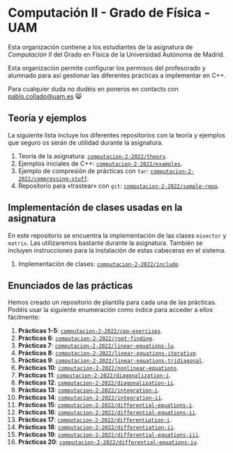 # Computación II - Grado de Física - UAM
Esta organización contiene a los estudiantes de la asignatura de
*Computación II* del Grado en Física de la Universidad Autónoma
de Madrid.

Esta organización permite configurar los permisos del profesorado
y alumnado para así gestionar las diferentes prácticas a implementar
en C++.

Para cualquier duda no dudéis en poneros en contacto con <pablo.collado@uam.es> :smile_cat:

## Teoría y ejemplos
La siguiente lista incluye los diferentes repositorios con la teoría y ejemplos que seguro os
serán de utilidad durante la asignatura.

1. Teoría de la asignatura: [`computacion-2-2022/theory`](https://github.com/computacion-2-2022/theory).
2. Ejemplos iniciales de C++: [`computacion-2-2022/examples`](https://github.com/computacion-2-2022/examples).
3. Ejemplo de compresión de prácticas con `tar`: [`computacion-2-2022/compressing-stuff`](https://github.com/computacion-2-2022/compressing-stuff).
4. Repositorio para «trastear» con `git`: [`computacion-2-2022/sample-repo`](https://github.com/computacion-2-2022/sample-repo).

## Implementación de clases usadas en la asignatura
En este repositorio se encuentra la implementación de las clases `mivector` y `matrix`. Las utilizaremos
bastante durante la asignatura. También se incluyen instrucciones para la instalación de estas cabeceras
en el sistema.

1. Implementación de clases: [`computacion-2-2022/include`](https://github.com/computacion-2-2022/include).

## Enunciados de las prácticas
Hemos creado un repositorio de plantilla para cada una de las prácticas. Podéis usar la siguiente enumeración como
índice para acceder a ellos fácilmente:

1.  **Prácticas 1-5**: [`computacion-2-2022/cpp-exercises`](https://github.com/computacion-2-2022/cpp-exercises).
2.  **Prácticas 6**:   [`computacion-2-2022/root-finding`](https://github.com/computacion-2-2022/root-finding).
3.  **Prácticas 7**:   [`computacion-2-2022/linear-equations-lu`](https://github.com/computacion-2-2022/linear-equations-lu).
4.  **Prácticas 8**:   [`computacion-2-2022/linear-equations-iterative`](https://github.com/computacion-2-2022/linear-equations-iterative).
5.  **Prácticas 9**:   [`computacion-2-2022/linear-equations-tridiagonal`](https://github.com/computacion-2-2022/linear-equations-tridiagonal).
6.  **Prácticas 10**:  [`computacion-2-2022/nonlinear-equations`](https://github.com/computacion-2-2022/nonlinear-equations).
7.  **Prácticas 11**:  [`computacion-2-2022/diagonalization-i`](https://github.com/computacion-2-2022/diagonalization-i).
8.  **Prácticas 12**:  [`computacion-2-2022/diagonalization-ii`](https://github.com/computacion-2-2022/diagonalization-ii).
9.  **Prácticas 13**:  [`computacion-2-2022/integration-i`](https://github.com/computacion-2-2022/integration-i).
10. **Prácticas 14**:  [`computacion-2-2022/integration-ii`](https://github.com/computacion-2-2022/integration-ii).
11. **Prácticas 15**:  [`computacion-2-2022/differential-equations-i`](https://github.com/computacion-2-2022/differential-equations-i).
12. **Prácticas 16**:  [`computacion-2-2022/differential-equations-ii`](https://github.com/computacion-2-2022/differential-equations-ii).
13. **Prácticas 17**:  [`computacion-2-2022/differentiation-i`](https://github.com/computacion-2-2022/differentiation-i).
14. **Prácticas 18**:  [`computacion-2-2022/differentiation-ii`](https://github.com/computacion-2-2022/differentiation-ii).
15. **Prácticas 19**:  [`computacion-2-2022/differential-equations-iii`](https://github.com/computacion-2-2022/differential-equations-iii).
16. **Prácticas 20**:  [`computacion-2-2022/differential-equations-iv`](https://github.com/computacion-2-2022/differential-equations-iv).
